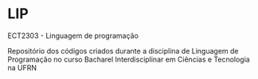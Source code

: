 # LIP
ECT2303 - Linguagem de programação

Repositório dos códigos criados durante a disciplina de Linguagem de Programação no curso Bacharel Interdisciplinar em Ciências e Tecnologia na UFRN
